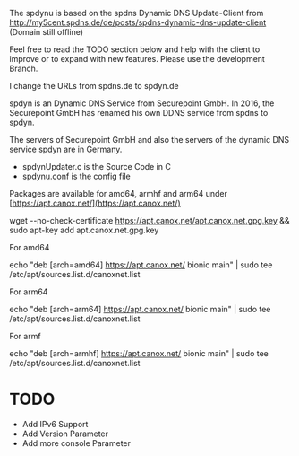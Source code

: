 The spdynu is based on the spdns Dynamic DNS Update-Client from http://my5cent.spdns.de/de/posts/spdns-dynamic-dns-update-client (Domain still offline)

Feel free to read the TODO section below and help with the client to improve or to expand with 
new features. Please use the development Branch.

I change the URLs from spdns.de to spdyn.de

spdyn is an Dynamic DNS Service from Securepoint GmbH. In 2016, the Securepoint GmbH has renamed his own DDNS service from spdns to spdyn.

The servers of Securepoint GmbH and also the servers of the dynamic DNS service spdyn are in Germany.

 - spdynUpdater.c is the Source Code in C
 - spdynu.conf is the config file

Packages are available for amd64, armhf and arm64 under [https://apt.canox.net/](https://apt.canox.net/)

wget --no-check-certificate https://apt.canox.net/apt.canox.net.gpg.key && sudo apt-key add apt.canox.net.gpg.key

For amd64

echo "deb [arch=amd64] https://apt.canox.net/ bionic main" | sudo tee /etc/apt/sources.list.d/canoxnet.list

For arm64

echo "deb [arch=arm64] https://apt.canox.net/ bionic main" | sudo tee /etc/apt/sources.list.d/canoxnet.list

For armf

echo "deb [arch=armhf] https://apt.canox.net/ bionic main" | sudo tee /etc/apt/sources.list.d/canoxnet.list

# TODO

- Add IPv6 Support
- Add Version Parameter
- Add more console Parameter
